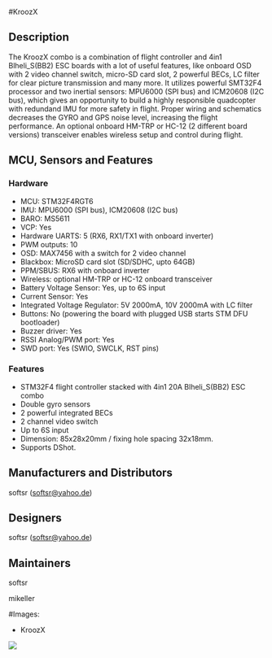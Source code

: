 #KroozX

## Description

The KroozX combo is a combination of flight controller and 4in1 Blheli_S(BB2) ESC boards with a lot of useful features, like onboard OSD with 2 video channel switch, micro-SD card slot, 2 powerful BECs, LC filter for clear picture transmission and many more. It utilizes powerful SMT32F4 processor and two inertial sensors: MPU6000 (SPI bus) and ICM20608 (I2C bus), which gives an opportunity to build a highly responsible quadcopter with redundand IMU for more safety in flight. Proper wiring and schematics decreases the GYRO and GPS noise level, increasing the flight performance. An optional onboard HM-TRP or HC-12 (2 different board versions) transceiver enables wireless setup and control during flight.

## MCU, Sensors and Features

### Hardware

- MCU: STM32F4RGT6
- IMU: MPU6000 (SPI bus), ICM20608 (I2C bus)
- BARO: MS5611
- VCP: Yes
- Hardware UARTS: 5 (RX6, RX1/TX1 with onboard inverter)
- PWM outputs: 10
- OSD: MAX7456 with a switch for 2 video channel
- Blackbox: MicroSD card slot (SD/SDHC, upto 64GB)
- PPM/SBUS: RX6 with onboard inverter
- Wireless: optional HM-TRP or HC-12 onboard transceiver
- Battery Voltage Sensor: Yes, up to 6S input
- Current Sensor: Yes
- Integrated Voltage Regulator: 5V 2000mA, 10V 2000mA with LC filter
- Buttons: No (powering the board with plugged USB starts STM DFU bootloader)
- Buzzer driver: Yes
- RSSI Analog/PWM port: Yes
- SWD port: Yes (SWIO, SWCLK, RST pins)

### Features

- STM32F4 flight controller stacked with 4in1 20A Blheli_S(BB2) ESC combo
- Double gyro sensors
- 2 powerful integrated BECs
- 2 channel video switch
- Up to 6S input
- Dimension: 85x28x20mm / fixing hole spacing 32x18mm.
- Supports DShot.

## Manufacturers and Distributors

softsr (softsr@yahoo.de)

## Designers

softsr (softsr@yahoo.de)

## Maintainers

softsr

mikeller

#Images:

- KroozX

![](https://farm1.staticflickr.com/276/31024530144_e479538825_h.jpg)
